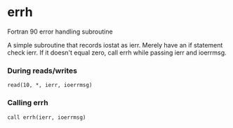 # errh
Fortran 90 error handling subroutine

A simple subroutine that records iostat as ierr. Merely have an if statement check ierr. If it doesn't equal zero, call errh while passing ierr and ioerrmsg.
### During reads/writes
    read(10, *, ierr, ioerrmsg)
### Calling errh
    call errh(ierr, ioerrmsg)
